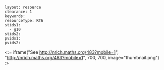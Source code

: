 ````
layout: resource
clearance: 1
keywords:
resourceType: RT6
stids1: 
  - g10
stids2:
pvids1:
pvids2:

````

<:= iframe("See http://nrich.maths.org/483?mobile=1", "http://nrich.maths.org/483?mobile=1", 700, 700, image="thumbnail.png") :>

